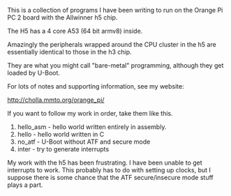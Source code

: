 This is a collection of programs I have been writing to run on
the Orange Pi PC 2 board with the Allwinner h5 chip.

The H5 has a 4 core A53 (64 bit armv8) inside.

Amazingly the peripherals wrapped around the CPU cluster in the h5
are essentially identical to those in the h3 chip.

They are what you might call "bare-metal"
programming, although they get loaded by U-Boot.

For lots of notes and supporting information, see my website:

http://cholla.mmto.org/orange_pi/

If you want to follow my work in order, take them like this.

1. hello_asm - hello world written entirely in assembly.
2. hello - hello world written in C
3. no_atf - U-Boot without ATF and secure mode
4. inter - try to generate interrupts

My work with the h5 has been frustrating.
I have been unable to get interrupts to work.
This probably has to do with setting up clocks, but I suppose
there is some chance that the ATF secure/insecure mode stuff plays a part.
